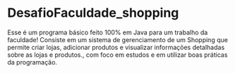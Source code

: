 # DesafioFaculdade_shopping
Esse é um programa básico feito 100% em Java para um trabalho da faculdade!
Consiste em um sistema de gerenciamento de um Shopping que permite criar lojas, adicionar produtos e visualizar informações detalhadas sobre as lojas e produtos., com foco em estudos e em utilizar boas práticas da programação.
